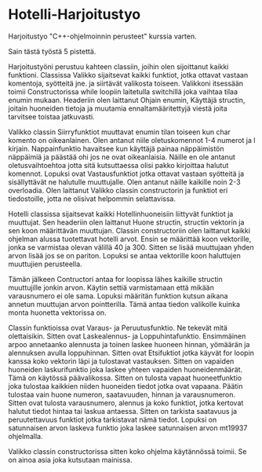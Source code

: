 # Hotelli-Harjoitustyo
Harjoitustyo "C++-ohjelmoinnin perusteet" kurssia varten.

Sain tästä työstä 5 pistettä.

Harjoitustyöni perustuu kahteen classiin, joihin olen sijoittanut kaikki funktioni. Classissa Valikko
sijaitsevat kaikki funktiot, jotka ottavat vastaan komentoja, syötteitä jne. ja siirtävät valikosta
toiseen. Valikkoni itsessään toimii Constructorissa while loopiin laitetulla switchillä joka vaihtaa tilaa
enumin mukaan. Headeriin olen laittanut Ohjain enumin, Käyttäjä structin, joitain huoneiden tietoja
ja muutamia ennaltamääritettyjä viestä joita tarvitsee toistaa jatkuvasti.

Valikko classin Siirryfunktiot muuttavat enumin tilan toiseen kun char komento on oikeanlainen.
Olen antanut niile oletuskomennot 1-4 numerot ja l kirjain. Nappainfunktio havaitsee kun käyttäjä
painaa näppäimistön näppäimiä ja päästää ohi jos ne ovat oikeanlaisia. Näille en ole antanut
oletusvaihtoehtoa jotta sitä kutsuttaessa olisi pakko kirjoittaa halutut komennot. Lopuksi ovat
Vastausfunktiot jotka ottavat vastaan syötteitä ja sisällyttävät ne halutulle muuttujalle. Olen antanut
näille kaikille noin 2-3 overloadia. Olen laittanut Valikko classin constructorin ja funktiot eri
tiedostoille, jotta ne olisivat helpommin selattavissa.

Hotelli classissa sijaitsevat kaikki Hotellinhuoneisiin liittyvät funktiot ja muuttujat. Sen headeriin olen
laittanut Huone structin, structin vektorin ja sen koon määrittävän muuttujan. Classin constructoriin
olen laittanut kaikki ohjelman alussa tuotettavat hotelli arvot. Ensin se määrittää koon vektorille,
jonka se varmistaa olevan välillä 40 ja 300. Sitten se lisää muuttujaan yhden arvon lisää jos se on
pariton. Lopuksi se antaa vektorille koon haluttujen muuttujien perusteella.

Tämän jälkeen Contructori antaa for loopissa lähes kaikille structin muuttujille jonkin arvon. Käytin
settiä varmistamaan että mikään varausnumero ei ole sama. Lopuksi määritän funktion kutsun
aikana annetun muuttujan arvon pointterilla. Tämä antaa tiedon valikolle kuinka monta huonetta
vektorissa on.

Classin funktioissa ovat Varaus- ja Peruutusfunktio. Ne tekevät mitä olettaisikin. Sitten ovat
Laskealennus- ja Loppuhintafunktio. Ensimmäinen arpoo annetaanko alennusta ja toinen laskee
huoneen hinnan, yömäärän ja alennuksen avulla loppuhinnan. Sitten ovat Etsifuktiot jotka käyvät for
loopin kanssa koko vektorin läpi ja tulostavat vastauksen. Sitten on vapaiden huoneiden
laskurifunktio joka laskee yhteen vapaiden huoneidenmäärät. Tämä on käytössä päävalikossa. Sitten
on tulosta vapaat huoneetfunktio joka tulostaa kaikkien niiden huoneiden tiedot jotka ovat vapaana.
Päätin tulostaa vain huone numeron, saatavuuden, hinnan ja varausnumeron. Sitten ovat tulosta
varausnumero, alennus ja koko funktiot, jotka kertovat halutut tiedot hintaa tai laskua antaessa.
Sitten on tarkista saatavuus ja peruutettavuus funktiot jotka tarkistavat nämä tiedot. Lopuksi on
satunnaisen arvon laskeva funktio joka laskee satunnaisen arvon mt19937 ohjelmalla.

Valikko classin constructorissa sitten koko ohjelma käytännössä toimii. Se on ainoa asia joka
kutsutaan mainissa.
